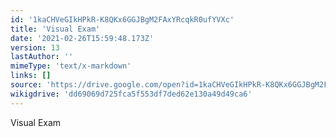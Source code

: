 ```yaml
---
id: '1kaCHVeGIkHPkR-K8QKx6GGJBgM2FAxYRcqkR0ufYVXc'
title: 'Visual Exam'
date: '2021-02-26T15:59:48.173Z'
version: 13
lastAuthor: ''
mimeType: 'text/x-markdown'
links: []
source: 'https://drive.google.com/open?id=1kaCHVeGIkHPkR-K8QKx6GGJBgM2FAxYRcqkR0ufYVXc'
wikigdrive: 'dd69069d725fca5f553df7ded62e130a49d49ca6'
---
```

Visual Exam
